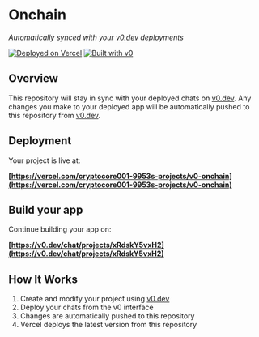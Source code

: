 # Onchain

*Automatically synced with your [v0.dev](https://v0.dev) deployments*

[![Deployed on Vercel](https://img.shields.io/badge/Deployed%20on-Vercel-black?style=for-the-badge&logo=vercel)](https://vercel.com/cryptocore001-9953s-projects/v0-onchain)
[![Built with v0](https://img.shields.io/badge/Built%20with-v0.dev-black?style=for-the-badge)](https://v0.dev/chat/projects/xRdskY5vxH2)

## Overview

This repository will stay in sync with your deployed chats on [v0.dev](https://v0.dev).
Any changes you make to your deployed app will be automatically pushed to this repository from [v0.dev](https://v0.dev).

## Deployment

Your project is live at:

**[https://vercel.com/cryptocore001-9953s-projects/v0-onchain](https://vercel.com/cryptocore001-9953s-projects/v0-onchain)**

## Build your app

Continue building your app on:

**[https://v0.dev/chat/projects/xRdskY5vxH2](https://v0.dev/chat/projects/xRdskY5vxH2)**

## How It Works

1. Create and modify your project using [v0.dev](https://v0.dev)
2. Deploy your chats from the v0 interface
3. Changes are automatically pushed to this repository
4. Vercel deploys the latest version from this repository